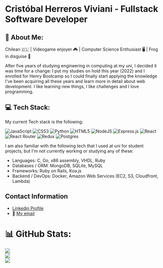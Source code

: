 
# Cristóbal Herreros Viviani - Fullstack Software Developer
## 💫 About Me:
Chilean 🇨🇱 | Videogame enjoyer 🎮 | Computer Science Enthusiast 🖥️ | Frog in disguise 🐸

After five years of studying engineering in computing at my uni, I decided it was time for a change: I put my studies on hold this year (2022) and I enrolled for Henry Bootcamp so I could finally start applying the knowledge I've been acquiring all these years and learn more in detail about web development. I like learning new things, I like challenges and I love programming.

## 💻 Tech Stack:
My current Tech stack is the following:

![JavaScript](https://img.shields.io/badge/javascript-%23323330.svg?style=for-the-badge&logo=javascript&logoColor=%23F7DF1E) ![CSS3](https://img.shields.io/badge/css3-%231572B6.svg?style=for-the-badge&logo=css3&logoColor=white) ![Python](https://img.shields.io/badge/python-3670A0?style=for-the-badge&logo=python&logoColor=ffdd54) ![HTML5](https://img.shields.io/badge/html5-%23E34F26.svg?style=for-the-badge&logo=html5&logoColor=white) ![NodeJS](https://img.shields.io/badge/node.js-6DA55F?style=for-the-badge&logo=node.js&logoColor=white) ![Express.js](https://img.shields.io/badge/express.js-%23404d59.svg?style=for-the-badge&logo=express&logoColor=%2361DAFB) ![React](https://img.shields.io/badge/react-%2320232a.svg?style=for-the-badge&logo=react&logoColor=%2361DAFB) ![React Router](https://img.shields.io/badge/React_Router-CA4245?style=for-the-badge&logo=react-router&logoColor=white) ![Redux](https://img.shields.io/badge/redux-%23593d88.svg?style=for-the-badge&logo=redux&logoColor=white) ![Postgres](https://img.shields.io/badge/postgres-%23316192.svg?style=for-the-badge&logo=postgresql&logoColor=white)

I am also familiar with the following tech that I used at uni for student projects, but I'm not currently working or studying any of these: 
- Languages: C, Go, x86 assembly, VHDL, Ruby
- Databases / ORM: MongoDB, SQLite, MySQL
- Frameworks: Ruby on Rails, Koa.js
- Backend / DevOps: Docker, Amazon Web Services (EC2, S3, Cloudfront, Lambda)

## Contact Information
- [Linkedin Profile](https://www.linkedin.com/in/crist%C3%B3bal-herreros-viviani-50122b1b7/)
- 📧 [My email](mailto:cristobal.herreros@gmail.com)

# 📊 GitHub Stats:
![](https://github-readme-stats.vercel.app/api?username=Sapo-san&theme=default&hide_border=false&include_all_commits=true&count_private=true)<br/>
![](https://github-readme-streak-stats.herokuapp.com/?user=Sapo-san&theme=default&hide_border=false)<br/>
![](https://github-readme-stats.vercel.app/api/top-langs/?username=Sapo-san&theme=default&hide_border=false&include_all_commits=true&count_private=true&layout=compact)

